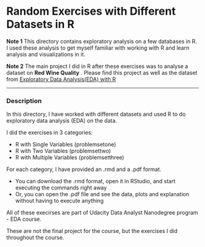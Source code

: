 Random Exercises with Different Datasets in R
================================================
**Note 1**
This directory contains exploratory analysis on a few databases in R. I used these analysis to get myself familiar with working with R and learn analysis and visualizations in it. 

**Note 2**
The main project I did in R after these exercises was to analyse a dataset on **Red Wine Quality** . Please find this project as well as the dataset from [Exploratory Data Analysis(EDA) with R](https://github.com/Nazaniiin/EDA-ExploratoryDataAnalysis)

***

### Description

In this directory, I have worked with different datasets and used R to do exploratory data analysis (EDA) on the data.

I did the exercises in 3 categories:

- R with Single Variables (problemsetone)
- R with Two Variables (problemsettwo)
- R with Multiple Variables (problemsetthree)

For each category, I have provided an .rmd and a .pdf format.

- You can download the .rmd format, open it in RStudio, and start executing the commands right away
- Or, you can open the .pdf file and see the data, plots and explanation without having to execute anything

All of these execirses are part of Udacity Data Analyst Nanodegree program - EDA course.

These are not the final project for the course, but the exercises I did throughout the course.
